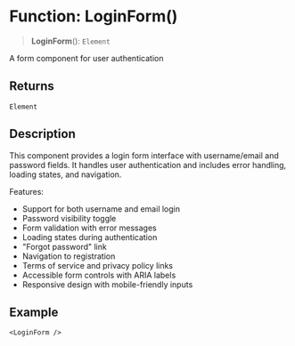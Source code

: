 # Function: LoginForm()

> **LoginForm**(): `Element`

A form component for user authentication

## Returns

`Element`

## Description

This component provides a login form interface with username/email and password fields.
It handles user authentication and includes error handling, loading states, and navigation.

Features:
- Support for both username and email login
- Password visibility toggle
- Form validation with error messages
- Loading states during authentication
- "Forgot password" link
- Navigation to registration
- Terms of service and privacy policy links
- Accessible form controls with ARIA labels
- Responsive design with mobile-friendly inputs

## Example

```tsx
<LoginForm />
```
